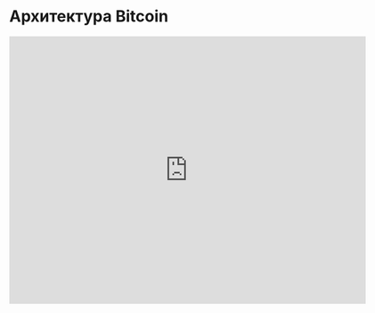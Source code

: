 # Архитектура Bitcoin
<iframe width="640" height="480" src="https://www.youtube.com/embed/gjeyGlR44nQ?list=PLU-TUGRFxOHhaF68Xo_oXE1nuRj5RiP1P" frameborder="0" allowfullscreen></iframe>
